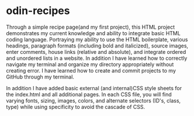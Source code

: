 # odin-recipes
Through a simple recipe page(and my first project), this HTML project demonstrates my current knowledge and ability to integrate basic HTML coding language. Portraying my ability to use the HTML boilerplate, various headings, paragraph formats (including bold and italicized), source images, enter comments, house links (relative and absolute), and integrate ordered and unordered lists in a website. In addition I have learned how to correctly navigate my terminal and organize my directory appropriately without creating error. I have learned how to create and commit projects to my GitHub through my terminal.

In addition I have added basic external (and internal)CSS style sheets for the index.html and all additional pages. In each CSS file, you will find varying fonts, sizing, images, colors, and alternate selectors (ID's, class, type) while using specificity to avoid the cascade of CSS.